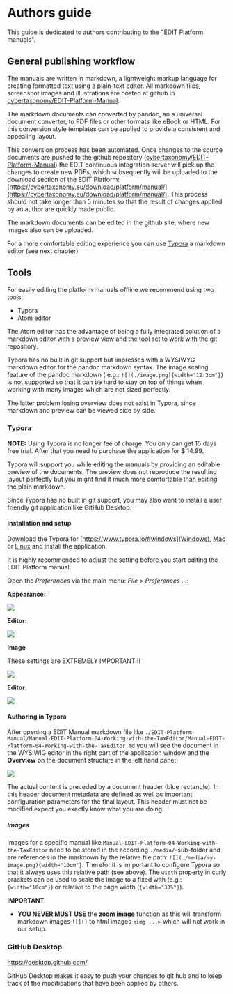 # Authors guide

This guide is dedicated to authors contributing to the "EDIT Platform manuals".

## General publishing workflow

The manuals are written in markdown, a lightweight markup language for creating formatted text using a plain-text editor. All markdown files, screenshot images and illustrations are hosted at github in [cybertaxonomy/EDIT-Platform-Manual](https://github.com/cybertaxonomy/EDIT-Platform-Manual).

The markdown documents can converted by pandoc, an a universal document converter, to PDF files or other formats like eBook or HTML. For this conversion style templates can be applied to provide a consistent and appealing layout.

This conversion process has been automated. Once changes to the source documents are pushed to the github repository ([cybertaxonomy/EDIT-Platform-Manual](https://github.com/cybertaxonomy/EDIT-Platform-Manual)) the EDIT continuous integration server will pick up the changes to create new PDFs, which subsequently will be uploaded to the download section of the EDIT Platform: [https://cybertaxonomy.eu/download/platform/manual/](https://cybertaxonomy.eu/download/platform/manual/). This process should not take longer than 5 minutes so that the result of changes applied by an author are quickly made public.

The markdown documents can be edited in the github site, where new images also can be uploaded.

For a more comfortable editing experience you can use [Typora](https://www.typora.io/) a markdown editor (see next chapter)

## Tools

For easily editing the platform manuals offline we recommend using two tools:

* Typora
* Atom editor

The Atom editor has the advantage of being a fully integrated solution of a markdown editor with a preview view and the tool set to work with the git repository.

Typora has no built in git support but impresses with a WYSIWYG markdown editor for the pandoc markdown syntax. The image scaling feature of the pandoc markdown ( e.g.: `![](./image.png){width="12.3cm"}`) is not supported so that it can be hard to stay on top of things when working with many images which are not sized perfectly.

The latter problem losing overview does not exist in Typora, since markdown and preview can be viewed side by side.

### Typora

**NOTE:** Using Typora is no longer fee of charge. You only can get 15 days free trial. After that you need to purchase the application for $ 14.99.

Typora will support you while editing the manuals by providing an editable preview of the documents. The preview does not reproduce the resulting layout perfectly but you might find it much more comfortable than editing the plain markdown.

Since Typora has no built in git support, you may also want to install a user friendly git application like GitHub Desktop.

#### Installation and setup

Download the Typora for [https://www.typora.io/#windows](Windows), [Mac](https://www.typora.io/download/Typora.dmg) or [Linux](https://www.typora.io/#linux) and install the application.

It is highly recommended to adjust the setting before you start editing the EDIT Platform manual:

Open the *Preferences* via the main menu: *File > Preferences ...*:

**Appearance:**

![](./media/typora-prefs-appearance.png)


**Editor:**

![](./media/typora-prefs-editor.png)

**Image**

These settings are EXTREMELY IMPORTANT!!!

![](./media/typora-prefs-image.png)

**Editor:**

![](./media/typora-prefs-markdown.png)


#### Authoring in Typora

After opening a EDIT Manual markdown file like `./EDIT-Platform-Manual/Manual-EDIT-Platform-04-Working-with-the-TaxEditor/Manual-EDIT-Platform-04-Working-with-the-TaxEditor.md` you will see the document in the WYSIWIG editor in the right part of the application window and the **Overview** on the document structure in the left hand pane:

![](./media/typora-editing-overview.png)

The actual content is preceded by a document header (blue rectangle). In this header document metadata are defined as well as important configuration parameters for the final layout. This header must not be modified expect you exactly know what you are doing.


##### Images

Images for a specific manual like `Manual-EDIT-Platform-04-Working-with-the-TaxEditor` need to be stored in the according `./media/`-sub-folder and are references in the markdown by the relative file path: `![](./media/my-image.png){width="10cm"}`. Therefor it is im portant to configure Typora so that it always uses this relative path (see above).
The `width` property in curly brackets can be used to scale the image to a fixed with (e.g.: `{width="10cm"}`) or relative to the page width (`{width="33%"}`).

**IMPORTANT**

* **YOU NEVER MUST USE** the **zoom image** function as this will transform  markdown images `![]()` to html images `<img ...>` which will not work in our setup.

### GitHub Desktop

https://desktop.github.com/

GitHub Desktop makes it easy to push your changes to git hub and to keep track of the modifications that have been applied by others.
